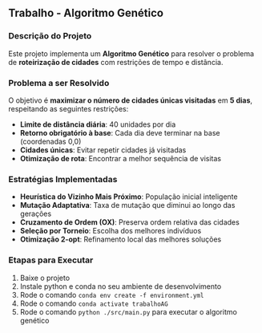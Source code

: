 ## Trabalho - Algoritmo Genético

### Descrição do Projeto

Este projeto implementa um **Algoritmo Genético** para resolver o problema de **roteirização de cidades** com restrições de tempo e distância.

### Problema a ser Resolvido

O objetivo é **maximizar o número de cidades únicas visitadas** em **5 dias**, respeitando as seguintes restrições:

- **Limite de distância diária**: 40 unidades por dia
- **Retorno obrigatório à base**: Cada dia deve terminar na base (coordenadas 0,0)
- **Cidades únicas**: Evitar repetir cidades já visitadas
- **Otimização de rota**: Encontrar a melhor sequência de visitas

### Estratégias Implementadas

- **Heurística do Vizinho Mais Próximo**: População inicial inteligente
- **Mutação Adaptativa**: Taxa de mutação que diminui ao longo das gerações
- **Cruzamento de Ordem (OX)**: Preserva ordem relativa das cidades
- **Seleção por Torneio**: Escolha dos melhores indivíduos
- **Otimização 2-opt**: Refinamento local das melhores soluções

### Etapas para Executar

1. Baixe o projeto
2. Instale python e conda no seu ambiente de desenvolvimento
3. Rode o comando `conda env create -f environment.yml`
4. Rode o comando `conda activate trabalhoAG`
5. Rode o comando `python ./src/main.py` para executar o algoritmo genético

